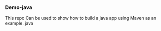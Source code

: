 ### Demo-java ####
This repo Can be used to show how to build a java app using Maven as an example. java
